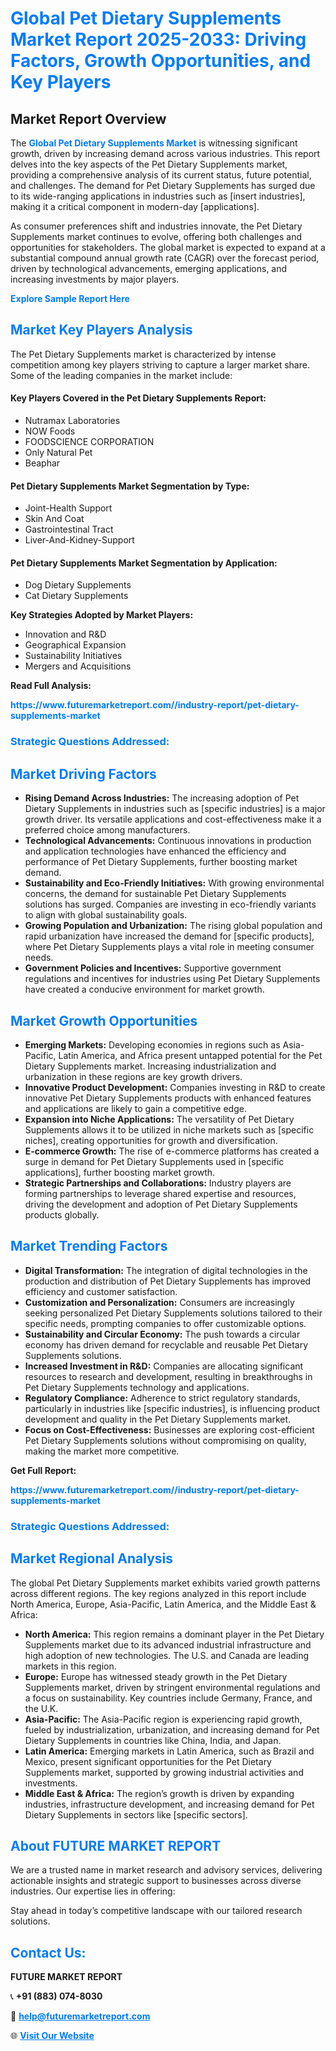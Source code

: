 <h1 style="color: #007BFF;">Global Pet Dietary Supplements Market Report 2025-2033: Driving Factors, Growth Opportunities, and Key Players</h1>

<section id="overview">
<h2>Market Report Overview</h2>
<p>The <a href="https://www.futuremarketreport.com//industry-report/pet-dietary-supplements-market" style="color: #007BFF; text-decoration: none;"><strong>Global Pet Dietary Supplements Market</strong></a> is witnessing significant growth, driven by increasing demand across various industries. This report delves into the key aspects of the Pet Dietary Supplements market, providing a comprehensive analysis of its current status, future potential, and challenges. The demand for Pet Dietary Supplements has surged due to its wide-ranging applications in industries such as [insert industries], making it a critical component in modern-day [applications].</p>
<p>As consumer preferences shift and industries innovate, the Pet Dietary Supplements market continues to evolve, offering both challenges and opportunities for stakeholders. The global market is expected to expand at a substantial compound annual growth rate (CAGR) over the forecast period, driven by technological advancements, emerging applications, and increasing investments by major players.</p>
</section>

<section id="overview">
<p><a href="https://www.futuremarketreport.com//request-sample/reportId=50926" style="color: #007BFF; text-decoration: none;"><strong>Explore Sample Report Here</strong></a></p>
</section>

<section id="key-players">
<h2 style="color: #007BFF;">Market Key Players Analysis</h2>
<p>The Pet Dietary Supplements market is characterized by intense competition among key players striving to capture a larger market share. Some of the leading companies in the market include:</p>
<h4>Key Players Covered in the Pet Dietary Supplements Report:</h4>
<ul><li>Nutramax Laboratories</li><li>NOW Foods</li><li>FOODSCIENCE CORPORATION</li><li>Only Natural Pet</li><li>Beaphar</li></ul>
<h4>Pet Dietary Supplements Market Segmentation by Type:</h4>
<ul><li>Joint-Health Support</li><li>Skin And Coat</li><li>Gastrointestinal Tract</li><li>Liver-And-Kidney-Support</li></ul>

<h4>Pet Dietary Supplements Market Segmentation by Application:</h4>
<ul><li>Dog Dietary Supplements</li><li>Cat Dietary Supplements</li></ul>
<p><strong>Key Strategies Adopted by Market Players:</strong></p>
<ul>
<li>Innovation and R&D</li>
<li>Geographical Expansion</li>
<li>Sustainability Initiatives</li>
<li>Mergers and Acquisitions</li>
</ul>
</section>

<section>
<p><strong>Read Full Analysis: </strong></p><a href="https://www.futuremarketreport.com//industry-report/pet-dietary-supplements-market" style="color: #007BFF; text-decoration: none;"><strong>https://www.futuremarketreport.com//industry-report/pet-dietary-supplements-market</strong></a>
<h3 style="color: #007BFF;">Strategic Questions Addressed:</h3>
</section>

<section id="driving-factors">
<h2 style="color: #007BFF;">Market Driving Factors</h2>
<ul>
<li><strong>Rising Demand Across Industries:</strong> The increasing adoption of Pet Dietary Supplements in industries such as [specific industries] is a major growth driver. Its versatile applications and cost-effectiveness make it a preferred choice among manufacturers.</li>
<li><strong>Technological Advancements:</strong> Continuous innovations in production and application technologies have enhanced the efficiency and performance of Pet Dietary Supplements, further boosting market demand.</li>
<li><strong>Sustainability and Eco-Friendly Initiatives:</strong> With growing environmental concerns, the demand for sustainable Pet Dietary Supplements solutions has surged. Companies are investing in eco-friendly variants to align with global sustainability goals.</li>
<li><strong>Growing Population and Urbanization:</strong> The rising global population and rapid urbanization have increased the demand for [specific products], where Pet Dietary Supplements plays a vital role in meeting consumer needs.</li>
<li><strong>Government Policies and Incentives:</strong> Supportive government regulations and incentives for industries using Pet Dietary Supplements have created a conducive environment for market growth.</li>
</ul>
</section>

<section id="growth-opportunities">
<h2 style="color: #007BFF;">Market Growth Opportunities</h2>
<ul>
<li><strong>Emerging Markets:</strong> Developing economies in regions such as Asia-Pacific, Latin America, and Africa present untapped potential for the Pet Dietary Supplements market. Increasing industrialization and urbanization in these regions are key growth drivers.</li>
<li><strong>Innovative Product Development:</strong> Companies investing in R&D to create innovative Pet Dietary Supplements products with enhanced features and applications are likely to gain a competitive edge.</li>
<li><strong>Expansion into Niche Applications:</strong> The versatility of Pet Dietary Supplements allows it to be utilized in niche markets such as [specific niches], creating opportunities for growth and diversification.</li>
<li><strong>E-commerce Growth:</strong> The rise of e-commerce platforms has created a surge in demand for Pet Dietary Supplements used in [specific applications], further boosting market growth.</li>
<li><strong>Strategic Partnerships and Collaborations:</strong> Industry players are forming partnerships to leverage shared expertise and resources, driving the development and adoption of Pet Dietary Supplements products globally.</li>
</ul>
</section>

<section id="trending-factors">
<h2 style="color: #007BFF;">Market Trending Factors</h2>
<ul>
<li><strong>Digital Transformation:</strong> The integration of digital technologies in the production and distribution of Pet Dietary Supplements has improved efficiency and customer satisfaction.</li>
<li><strong>Customization and Personalization:</strong> Consumers are increasingly seeking personalized Pet Dietary Supplements solutions tailored to their specific needs, prompting companies to offer customizable options.</li>
<li><strong>Sustainability and Circular Economy:</strong> The push towards a circular economy has driven demand for recyclable and reusable Pet Dietary Supplements solutions.</li>
<li><strong>Increased Investment in R&D:</strong> Companies are allocating significant resources to research and development, resulting in breakthroughs in Pet Dietary Supplements technology and applications.</li>
<li><strong>Regulatory Compliance:</strong> Adherence to strict regulatory standards, particularly in industries like [specific industries], is influencing product development and quality in the Pet Dietary Supplements market.</li>
<li><strong>Focus on Cost-Effectiveness:</strong> Businesses are exploring cost-efficient Pet Dietary Supplements solutions without compromising on quality, making the market more competitive.</li>
</ul>
</section>

<section>
<p><strong>Get Full Report: </strong></p><a href="https://www.futuremarketreport.com//industry-report/pet-dietary-supplements-market" style="color: #007BFF; text-decoration: none;"><strong>https://www.futuremarketreport.com//industry-report/pet-dietary-supplements-market</strong></a>
<h3 style="color: #007BFF;">Strategic Questions Addressed:</h3>
</section>


<section id="regional-analysis">
<h2 style="color: #007BFF;">Market Regional Analysis</h2>
<p>The global Pet Dietary Supplements market exhibits varied growth patterns across different regions. The key regions analyzed in this report include North America, Europe, Asia-Pacific, Latin America, and the Middle East & Africa:</p>
<ul>
<li><strong>North America:</strong> This region remains a dominant player in the Pet Dietary Supplements market due to its advanced industrial infrastructure and high adoption of new technologies. The U.S. and Canada are leading markets in this region.</li>
<li><strong>Europe:</strong> Europe has witnessed steady growth in the Pet Dietary Supplements market, driven by stringent environmental regulations and a focus on sustainability. Key countries include Germany, France, and the U.K.</li>
<li><strong>Asia-Pacific:</strong> The Asia-Pacific region is experiencing rapid growth, fueled by industrialization, urbanization, and increasing demand for Pet Dietary Supplements in countries like China, India, and Japan.</li>
<li><strong>Latin America:</strong> Emerging markets in Latin America, such as Brazil and Mexico, present significant opportunities for the Pet Dietary Supplements market, supported by growing industrial activities and investments.</li>
<li><strong>Middle East & Africa:</strong> The region’s growth is driven by expanding industries, infrastructure development, and increasing demand for Pet Dietary Supplements in sectors like [specific sectors].</li>
</ul>
</section>

<footer>
<h2 style="color: #007BFF;">About FUTURE MARKET REPORT</h2>
<p>We are a trusted name in market research and advisory services, delivering actionable insights and strategic support to businesses across diverse industries. Our expertise lies in offering:</p>

<p>Stay ahead in today’s competitive landscape with our tailored research solutions.</p>

<h2 style="color: #007BFF;">Contact Us:</h2>
<p><strong>FUTURE MARKET REPORT</strong></p>
<p>📞 <strong>+91 (883) 074-8030</strong></p>
<p>📧 <strong><a href="mailto:help@futuremarketreport.com" style="color: #007BFF;">help@futuremarketreport.com</a></strong></p>
<p>🌐 <strong><a href="https://www.futuremarketreport.com/" style="color: #007BFF;">Visit Our Website</a></strong></p>
</footer>
